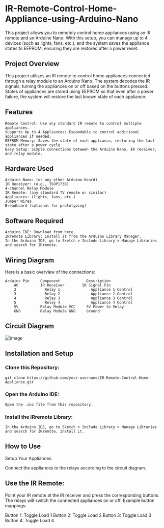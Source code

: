 # IR-Remote-Control-Home-Appliance-using-Arduino-Nano
This project allows you to remotely control home appliances using an IR remote and an Arduino Nano. With this setup, you can manage up to 4 devices (such as lights, fans, etc.), and the system saves the appliance states to EEPROM, ensuring they are restored after a power reset.

## Project Overview
This project utilizes an IR remote to control home appliances connected through a relay module to an Arduino Nano. The system decodes the IR signals, turning the appliances on or off based on the buttons pressed. States of appliances are stored using EEPROM so that even after a power failure, the system will restore the last known state of each appliance.

## Features
    Remote Control: Use any standard IR remote to control multiple appliances.
    Supports Up to 4 Appliances: Expandable to control additional appliances if needed.
    EEPROM Memory: Saves the state of each appliance, restoring the last state after a power cycle.
    Easy Setup: Simple connections between the Arduino Nano, IR receiver, and relay module.
## Hardware Used
    Arduino Nano: (or any other Arduino board)
    IR Receiver: (e.g., TSOP1738)
    4-channel Relay Module
    IR Remote: (any standard TV remote or similar)
    Appliances: (lights, fans, etc.)
    Jumper Wires
    Breadboard (optional for prototyping)
## Software Required
    Arduino IDE: Download from here.
    IRremote Library: Install it from the Arduino Library Manager.
    In the Arduino IDE, go to Sketch > Include Library > Manage Libraries and search for IRremote.
    
## Wiring Diagram
Here is a basic overview of the connections:

    Arduino Pin   	Component	         Description
        A0          IR Receiver	       IR Signal Pin
        2	          Relay 1	           Appliance 1 Control
        3	          Relay 2	           Appliance 2 Control
        4	          Relay 3	           Appliance 3 Control
        5	          Relay 4	           Appliance 4 Control
        5V	        Relay Module VCC	 5V Power to Relay
        GND	        Relay Module GND	 Ground 
     
## Circuit Diagram
![image](https://github.com/user-attachments/assets/ea4ffd84-a317-49d2-9160-f830d72ad3ae)


## Installation and Setup
  ### Clone this Repository:
    git clone https://github.com/your-username/IR-Remote-Control-Home-Appliance.git
  ### Open the Arduino IDE:

    Open the .ino file from this repository.
  ### Install the IRremote Library:

    In the Arduino IDE, go to Sketch > Include Library > Manage Libraries and search for IRremote. Install it.
 
## How to Use
  Setup Your Appliances:

  Connect the appliances to the relays according to the circuit diagram.
## Use the IR Remote:

  Point your IR remote at the IR receiver and press the corresponding buttons.
  The relays will switch the connected appliances on or off.
  Example button mappings:
  
  Button 1: Toggle Load 1
  Button 2: Toggle Load 2
  Button 3: Toggle Load 3
  Button 4: Toggle Load 4

